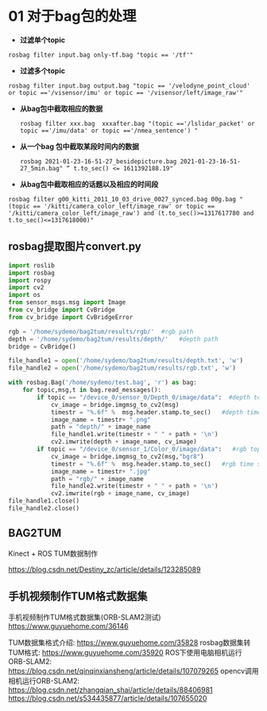 # 01 对于bag包的处理

- **过滤单个topic**

```
rosbag filter input.bag only-tf.bag "topic == '/tf'"
```

- **过滤多个topic**

```
rosbag filter input.bag output.bag "topic == '/velodyne_point_cloud' or topic =='/visensor/imu' or topic == '/visensor/left/image_raw'"
```



- **从bag包中截取相应的数据**

  ```
  rosbag filter xxx.bag  xxxafter.bag "(topic =='/lslidar_packet' or topic =='/imu/data' or topic =='/nmea_sentence') "
  ```

- **从一个bag 包中截取某段时间内的数据**

  ```
  rosbag 2021-01-23-16-51-27_besidepicture.bag 2021-01-23-16-51-27_5min.bag" “ t.to_sec() <= 1611392188.19"
  ```

- **从bag包中截取相应的话题以及相应的时间段**

```
rosbag filter g00_kitti_2011_10_03_drive_0027_synced.bag 00g.bag "(topic == '/kitti/camera_color_left/image_raw' or topic == '/kitti/camera_color_left/image_raw') and (t.to_sec()>=1317617780 and t.to_sec()<=1317618000)"
```

## rosbag提取图片convert.py

```python
import roslib
import rosbag
import rospy
import cv2
import os
from sensor_msgs.msg import Image
from cv_bridge import CvBridge
from cv_bridge import CvBridgeError

rgb = '/home/sydemo/bag2tum/results/rgb/'  #rgb path
depth = '/home/sydemo/bag2tum/results/depth/'   #depth path
bridge = CvBridge()

file_handle1 = open('/home/sydemo/bag2tum/results/depth.txt', 'w')
file_handle2 = open('/home/sydemo/bag2tum/results/rgb.txt', 'w')

with rosbag.Bag('/home/sydemo/test.bag', 'r') as bag:
    for topic,msg,t in bag.read_messages():
        if topic == "/device_0/sensor_0/Depth_0/image/data":  #depth topic
            cv_image = bridge.imgmsg_to_cv2(msg)
            timestr = "%.6f" %  msg.header.stamp.to_sec()   #depth time stamp
            image_name = timestr+ ".png"
            path = "depth/" + image_name
            file_handle1.write(timestr + " " + path + '\n')
            cv2.imwrite(depth + image_name, cv_image)
        if topic == "/device_0/sensor_1/Color_0/image/data":   #rgb topic
            cv_image = bridge.imgmsg_to_cv2(msg,"bgr8")
            timestr = "%.6f" %  msg.header.stamp.to_sec()   #rgb time stamp
            image_name = timestr+ ".jpg"
            path = "rgb/" + image_name
            file_handle2.write(timestr + " " + path + '\n')
            cv2.imwrite(rgb + image_name, cv_image)
file_handle1.close()
file_handle2.close()

```

## BAG2TUM
Kinect + ROS TUM数据制作

https://blog.csdn.net/Destiny_zc/article/details/123285089

## 手机视频制作TUM格式数据集

手机视频制作TUM格式数据集(ORB-SLAM2测试) https://www.guyuehome.com/36146

TUM数据集格式介绍: https://www.guyuehome.com/35828
rosbag数据集转TUM格式: https://www.guyuehome.com/35920
ROS下使用电脑相机运行ORB-SLAM2: https://blog.csdn.net/qinqinxiansheng/article/details/107079265
opencv调用相机运行ORB-SLAM2: https://blog.csdn.net/zhangqian_shai/article/details/88406981
https://blog.csdn.net/s534435877/article/details/107655020